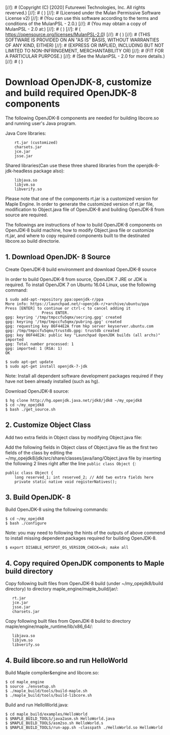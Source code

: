 [//]: # (Copyright (C) [2020] Futurewei Technologies, Inc. All rights reverved.)
[//]: # ( )
[//]: # (Licensed under the Mulan Permissive Software License v2)
[//]: # (You can use this software according to the terms and conditions of the MulanPSL - 2.0.)
[//]: # (You may obtain a copy of MulanPSL - 2.0 at:)
[//]: # ( )
[//]: # (  https://opensource.org/licenses/MulanPSL-2.0)
[//]: # ( )
[//]: # (THIS SOFTWARE IS PROVIDED ON AN "AS IS" BASIS, WITHOUT WARRANTIES OF ANY KIND, EITHER)
[//]: # (EXPRESS OR IMPLIED, INCLUDING BUT NOT LIMITED TO NON-INFRINGEMENT, MERCHANTABILITY OR)
[//]: # (FIT FOR A PARTICULAR PURPOSE.)
[//]: # (See the MulanPSL - 2.0 for more details.)
[//]: # ( )

# Download OpenJDK-8, customize and build required OpenJDK-8 components

The following OpenJDK-8 components are needed for building libcore.so and running user's Java program.

Java Core libraries:
```
    rt.jar (customized)
    charsets.jar
    jce.jar
    jsse.jar
```
Shared libraries(Can use these three shared libraries from the openjdk-8-jdk-headless package also):
```
    libjava.so
    libjvm.so
    libverify.so
```
Please note that one of the components rt.jar is a customized version for Maple Engine. In order
to generate the customized version of rt.jar file, modification to Object.java file of OpenJDK-8
and building OpenJDK-8 from source are required.

The followings are instructions of how to build OpenJDK-8 components on OpenJDK-8 build machine,
how to modify Object.java file or customize rt.jar, and where to copy required components built
to the destinated libcore.so build directorie.

## 1. Download OpenJDK- 8 Source

Create OpenJDK-8 build environment and download OpenJDK-8 source 

In order to build OpenJDK-8 from source, OpenJDK 7 JRE or JDK is required. To install OpenJDK 7 
on Ubuntu 16.04 Linux, use the following command:

```
$ sudo add-apt-repository ppa:openjdk-r/ppa
More info: https://launchpad.net/~openjdk-r/+archive/ubuntu/ppa
Press [ENTER] to continue or ctrl-c to cancel adding it
                Press ENTER.
gpg: keyring '/tmp/tmpccfu5qmx/secring.gpg' created
gpg: keyring '/tmp/tmpccfu5qmx/pubring.gpg' created
gpg: requesting key 86F44E2A from hkp server keyserver.ubuntu.com
gpg: /tmp/tmpccfu5qmx/trustdb.gpg: trustdb created
gpg: key 86F44E2A: public key "Launchpad OpenJDK builds (all archs)" imported
gpg: Total number processed: 1
gpg: imported: 1 (RSA: 1)
OK
```
```
$ sudo apt-get update
$ sudo apt-get install openjdk-7-jdk
```
Note: Install all dependent software development packages required if they have not been already
installed (such as hg).

Download OpenJDK-8 source:
```
$ hg clone http://hg.openjdk.java.net/jdk8/jdk8 ~/my_opejdk8
$ cd ~/my_opejdk8
$ bash ./get_source.sh
```
## 2. Customize Object Class

Add two extra fields in Object class by modifying Object.java file:

Add the following fields in Object class of Object.java file as the first two fields of the class
by editing the  ~/my_opejdk8/jdk/src/share/classes/java/lang/Object.java file by inserting the 
following 2 lines right after the line `public class Object {`:
```
public class Object {
    long reserved_1; int reserved_2; // Add two extra fields here
    private static native void registerNatives();
```

## 3. Build OpenJDK- 8

Build OpenJDK-8 using the following commands:
```
$ cd ~/my_opejdk8
$ bash ./configure
```

Note: you may need to following the hints of the outputs of above commend to install missing
dependent packages required for building OpenJDK-8.

```
$ export DISABLE_HOTSPOT_OS_VERSION_CHECK=ok; make all
```

## 4. Copy required OpenJDK components to Maple build directory

Copy following built files from OpenJDK-8 build (under ~/my_opejdk8/build directory) to 
directory maple_engine/maple_build/jar/:
```
   rt.jar
   jce.jar
   jsse.jar
   charsets.jar
```

Copy following built files from OpenJDK-8 build to directory maple/engine/maple_runtime/lib/x86_64/:
```
   libjava.so
   libjvm.so
   libverify.so
```

## 4. Build libcore.so and run HelloWorld

Build Maple compiler&engine and libcore.so:
```
$ cd maple_engine
$ source ./envsetup.sh
$ ./maple_build/tools/build-maple.sh
$ ./maple_build/tools/build-libcore.sh
```

Build and run HelloWorld.java:
```
$ cd maple_build/examples/HelloWorld
$ $MAPLE_BUILD_TOOLS/java2asm.sh HelloWorld.java
$ $MAPLE_BUILD_TOOLS/asm2so.sh HelloWorld.s
$ $MAPLE_BUILD_TOOLS/run-app.sh -classpath ./HelloWorld.so HelloWorld

```
